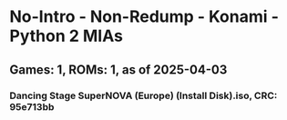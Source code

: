 # No-Intro - Non-Redump - Konami - Python 2 MIAs
## Games: 1, ROMs: 1, as of 2025-04-03

### Dancing Stage SuperNOVA (Europe) (Install Disk).iso, CRC: 95e713bb
